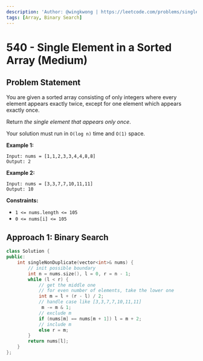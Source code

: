 ```yaml
---
description: 'Author: @wingkwong | https://leetcode.com/problems/single-element-in-a-sorted-array/'
tags: [Array, Binary Search]
---
```


# 540 - Single Element in a Sorted Array (Medium) 

## Problem Statement

You are given a sorted array consisting of only integers where every element appears exactly twice, except for one element which appears exactly once.

Return *the single element that appears only once*.

Your solution must run in `O(log n)` time and `O(1)` space.

**Example 1:**

```
Input: nums = [1,1,2,3,3,4,4,8,8]
Output: 2
```

**Example 2:**

```
Input: nums = [3,3,7,7,10,11,11]
Output: 10
```

**Constraints:**

- `1 <= nums.length <= 105`
- `0 <= nums[i] <= 105`

## Approach 1: Binary Search

<SolutionAuthor name="@wingkwong"/>

```cpp
class Solution {
public:
    int singleNonDuplicate(vector<int>& nums) {
        // init possible boundary
        int n = nums.size(), l = 0, r = n - 1;
        while (l < r) {
            // get the middle one
            // for even number of elements, take the lower one
            int m = l + (r - l) / 2;
            // handle case like [3,3,7,7,10,11,11]
             m -= m & 1;
            // exclude m
            if (nums[m] == nums[m + 1]) l = m + 2;
            // include m
            else r = m;
        }
        return nums[l];
    }
};
```